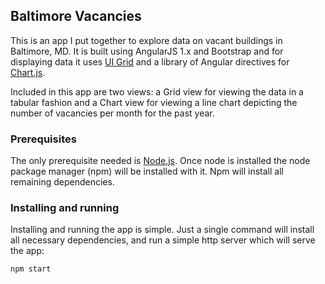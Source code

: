 ## Baltimore Vacancies
This is an app I put together to explore data on vacant buildings in Baltimore, MD.
It is built using AngularJS 1.x and Bootstrap and for displaying data it
uses [UI Grid](http://ui-grid.info/) and a library of
Angular directives for [Chart.js](http://www.chartjs.org/).


Included in this app are two views: a Grid view for viewing the data in a tabular fashion and a Chart view for viewing a line chart depicting the number of vacancies per month for the past year.

### Prerequisites
The only prerequisite needed is [Node.js](https://nodejs.org/). Once node is installed the node package manager (npm) will be installed with it. Npm will install all remaining dependencies.

### Installing and running
Installing and running the app is simple. Just a single command will install all necessary dependencies, and run a simple http server which will serve the app:

`
npm start
`
